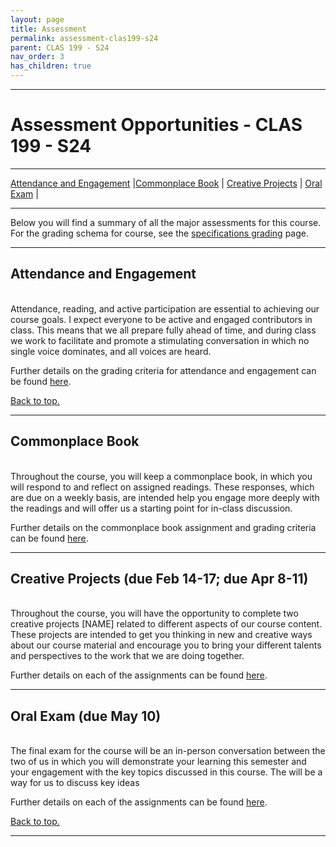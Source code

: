 ```yaml
---
layout: page
title: Assessment
permalink: assessment-clas199-s24
parent: CLAS 199 - S24
nav_order: 3
has_children: true
---
```

***

# Assessment Opportunities - CLAS 199 - S24

***

[Attendance and Engagement](#attendance-and-engagement) \|[Commonplace Book](#commonplace-book) \| [Creative Projects](#creative-projects) \| [Oral Exam](#oral-exam) \|

***

Below you will find a summary of all the major assessments for this course. For the grading schema for course, see the [specifications grading](https://dominicmachado.github.io/specification-grading-clas199-s24) page.

***

## Attendance and Engagement
&nbsp;  
Attendance, reading, and active participation are essential to achieving our course goals. I expect everyone to be active and engaged contributors in class. This means that we all prepare fully ahead of time, and during class we work to facilitate and promote a stimulating conversation in which no single voice dominates, and all voices are heard.

Further details on the grading criteria for attendance and engagement can be found [here](https://dominicmachado.github.io/attendance-engagement-clas199-s24).

[Back to top.](#top)

***

## Commonplace Book
&nbsp;  
Throughout the course, you will keep a commonplace book, in which you will respond to and reflect on assigned readings. These responses, which are due on a weekly basis, are intended help you engage more deeply with the readings and will offer us a starting point for in-class discussion.

Further details on the commonplace book assignment and grading criteria can be found [here](https://dominicmachado.github.io/commonplace-book-clas199-s24).

***

## Creative Projects (due Feb 14-17; due Apr 8-11)
&nbsp;  
Throughout the course, you will have the opportunity to complete two creative projects [NAME] related to different aspects of our course content. These projects are intended to get you thinking in new and creative ways about our course material and encourage you to bring your different talents and perspectives to the work that we are doing together.

Further details on each of the assignments can be found [here](https://dominicmachado.github.io/creative-projects-clas199-s24).

***

## Oral Exam (due May 10)
&nbsp;  
The final exam for the course will be an in-person conversation between the two of us in which you will demonstrate your learning this semester and your engagement with the key topics discussed in this course. The  will be a way for us to discuss key ideas

Further details on each of the assignments can be found [here](https://dominicmachado.github.io/oral-exam-clas199-s24).

[Back to top.](#top)

***
